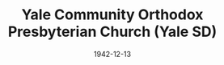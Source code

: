 ---
date: &id001 1942-12-13
end_date: null
location:
  address: null
  city: Yale
  state: SD
minister:
- end: 1957-01-01
  name: Melvin Nonhof
  start: 1942-12-13
  type: Pastor
- end: 1967-01-01
  name: Robert Sander
  start: 1958-01-01
  type: Pastor
- end: 1973-08-31
  name: Stanford Sutton
  start: 1967-01-01
  type: Pastor
ministers:
- Melvin Nonhof
- Robert Sander
- Stanford Sutton
name: Yale Community Orthodox Presbyterian Church
names:
- end: 1973-08-31
  name: Yale Community Orthodox Presbyterian Church
  start: 1942-12-13
origination_date: *id001
raw_data: 'SD    Yale


  Yale Community Orthodox Presbyterian Church (December 13, 1942- August 31, 1973)

  Pastors: Melvin Nonhof, 1942-57

  Robert Sander, 1958-67

  Stanford Sutton, 1967-73

  '
received_from: null
states:
- SD
status:
  active: false
  end_date: 1973-08-31
  reason: null
  received_from: null
  withdrawal_to: null
title: Yale Community Orthodox Presbyterian Church (Yale SD)
year_established:
- 1942

---